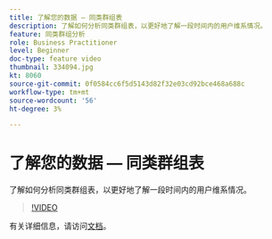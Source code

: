 ```yaml
---
title: 了解您的数据 — 同类群组表
description: 了解如何分析同类群组表，以更好地了解一段时间内的用户维系情况。
feature: 同类群组分析
role: Business Practitioner
level: Beginner
doc-type: feature video
thumbnail: 334094.jpg
kt: 8060
source-git-commit: 0f0584cc6f5d5143d82f32e03cd92bce468a688c
workflow-type: tm+mt
source-wordcount: '56'
ht-degree: 3%

---
```



# 了解您的数据 — 同类群组表

了解如何分析同类群组表，以更好地了解一段时间内的用户维系情况。

>[!VIDEO](https://video.tv.adobe.com/v/334094/?quality=12&learn=on)

有关详细信息，请访问[文档](https://experienceleague.adobe.com/docs/analytics/analyze/analysis-workspace/visualizations/cohort-table/cohort-analysis.html?lang=en)。
